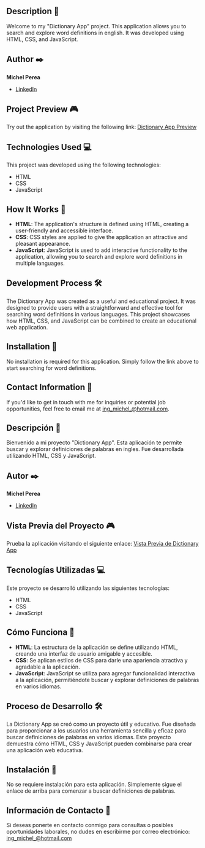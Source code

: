 ## Description 📑

Welcome to my "Dictionary App" project. This application allows you to search and explore word definitions in english. It was developed using HTML, CSS, and JavaScript.

## Author ✒️

**Michel Perea**
* [LinkedIn](https://www.linkedin.com/in/michel-perea/)

## Project Preview 🎮

Try out the application by visiting the following link:
[Dictionary App Preview](https://michelperea.github.io/Dictionary-App/)

## Technologies Used 💻

This project was developed using the following technologies:
- HTML
- CSS
- JavaScript

## How It Works 🧩

- **HTML**: The application's structure is defined using HTML, creating a user-friendly and accessible interface.
- **CSS**: CSS styles are applied to give the application an attractive and pleasant appearance.
- **JavaScript**: JavaScript is used to add interactive functionality to the application, allowing you to search and explore word definitions in multiple languages.

## Development Process 🛠️

The Dictionary App was created as a useful and educational project. It was designed to provide users with a straightforward and effective tool for searching word definitions in various languages. This project showcases how HTML, CSS, and JavaScript can be combined to create an educational web application.

## Installation 🚀

No installation is required for this application. Simply follow the link above to start searching for word definitions.

## Contact Information 📧

If you'd like to get in touch with me for inquiries or potential job opportunities, feel free to email me at [ing_michel_@hotmail.com](mailto:ing_michel_@hotmail.com).









## Descripción 📑

Bienvenido a mi proyecto "Dictionary App". Esta aplicación te permite buscar y explorar definiciones de palabras en ingles. Fue desarrollada utilizando HTML, CSS y JavaScript.

## Autor ✒️

**Michel Perea**
* [LinkedIn](https://www.linkedin.com/in/michel-perea/)

## Vista Previa del Proyecto 🎮

Prueba la aplicación visitando el siguiente enlace:
[Vista Previa de Dictionary App](https://michelperea.github.io/Dictionary-App/)

## Tecnologías Utilizadas 💻

Este proyecto se desarrolló utilizando las siguientes tecnologías:
- HTML
- CSS
- JavaScript

## Cómo Funciona 🧩

- **HTML**: La estructura de la aplicación se define utilizando HTML, creando una interfaz de usuario amigable y accesible.
- **CSS**: Se aplican estilos de CSS para darle una apariencia atractiva y agradable a la aplicación.
- **JavaScript**: JavaScript se utiliza para agregar funcionalidad interactiva a la aplicación, permitiéndote buscar y explorar definiciones de palabras en varios idiomas.

## Proceso de Desarrollo 🛠️

La Dictionary App se creó como un proyecto útil y educativo. Fue diseñada para proporcionar a los usuarios una herramienta sencilla y eficaz para buscar definiciones de palabras en varios idiomas. Este proyecto demuestra cómo HTML, CSS y JavaScript pueden combinarse para crear una aplicación web educativa.

## Instalación 🚀

No se requiere instalación para esta aplicación. Simplemente sigue el enlace de arriba para comenzar a buscar definiciones de palabras.

## Información de Contacto 📧

Si deseas ponerte en contacto conmigo para consultas o posibles oportunidades laborales, no dudes en escribirme por correo electrónico: [ing_michel_@hotmail.com](mailto:ing_michel_@hotmail.com)
